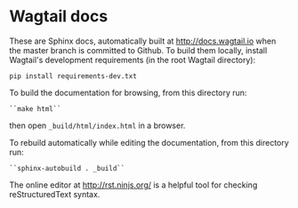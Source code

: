 # Wagtail docs

These are Sphinx docs, automatically built at http://docs.wagtail.io when the master branch is committed to Github. To build them locally, install Wagtail's development requirements (in the root Wagtail directory):

    pip install requirements-dev.txt

To build the documentation for browsing, from this directory run: 

    ``make html`` 

then open ``_build/html/index.html`` in a browser.

To rebuild automatically while editing the documentation, from this directory run:

    ``sphinx-autobuild . _build``

The online editor at http://rst.ninjs.org/ is a helpful tool for checking reStructuredText syntax.
